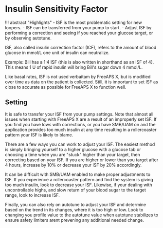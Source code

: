 # Insulin Sensitivity Factor
!!! abstract "Highlights"
    - ISF is the most problematic setting for new loopers.
    - ISF can be transferred from your pump to start.
    - Adjust ISF by performing a correction and seeing if you reached your glucose target, or by observing autotune.

ISF, also called insulin correction factor (ICF), refers to the amount of blood glucose in mmol/L one unit of insulin can neutralize.

Example: Bill has a 1:4 ISF (this is also written in shorthand as an ISF of 4). This means 1 U of rapid insulin will bring Bill's sugar down 4 mmol/L.

Like basal rates, ISF is not used verbaitam by FreeAPS X, but is modified over time as data on the patient is collected. Still, it is important to set ISF as close to accurate as possible for FreeAPS X to function well.

## Setting
It is safe to transfer your ISF from your pump settings. Note that almost all issues when starting with FreeAPS X are a result of an improperly set ISF. If you find you have lows with corrections, or you have SMB/UAM on and the application provides too much insulin at any time resulting in a rollercoaster pattern your ISF is likely to blame. 

There are a few ways you can work to adjust your ISF. The easiest method is simply bringing yourself to a higher glucose with a glucose tab or choosing a time when you are "stuck" higher than your target, then correcting based on your ISF. If you are higher or lower than you target after 4 hours, increase by 10% or decrease your ISF by 20% accordingly.

It can be difficult with SMB/UAM enabled to make proper adjustments to ISF. If you experience a rollercoaster pattern and find the system is giving too much insulin, look to decrease your ISF. Likewise, if your dealing with uncontrollable highs, and slow return of your blood sugar to the target range, look to increase ISF.

Finally, you can also rely on autotune to adjust your ISF and determine based on the trend in its changes, where it is too high or low. Look to changing you profile value to the autotune value when autotune stabilizes to ensure safety limiters arent prevening any additional needed change.  
